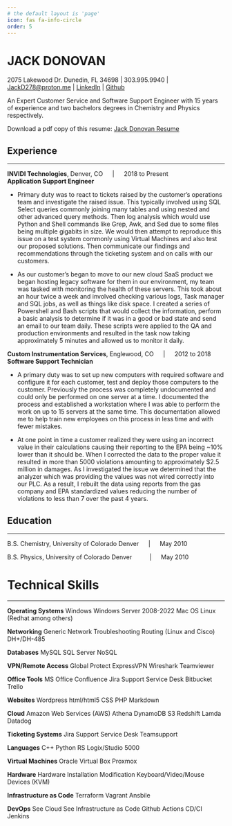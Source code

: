 ```yaml
---
# the default layout is 'page'
icon: fas fa-info-circle
order: 5
---
```

# JACK DONOVAN  
2075 Lakewood Dr. Dunedin, FL 34698 | 303.995.9940 | JackD278@proton.me | [LinkedIn](https://www.linkedin.com/in/jack-donovan-a9965539/) | [Github](https://github.com/jackd278)  

An Expert Customer Service and Software Support Engineer with 15 years of experience and two bachelors degrees in Chemistry and Physics respectively.

Download a pdf copy of this resume: [Jack Donovan Resume](/assets/jackdonovanresume20240816.pdf)

## Experience

***

**INVIDI Technologies**, Denver, CO  &emsp; | &emsp; 2018 to Present  
**Application Support Engineer**

- Primary duty was to react to tickets raised by the customer’s operations team and investigate the raised issue. This typically involved using SQL Select queries commonly joining many tables and using nested and other advanced query methods. Then log analysis which would use Python and Shell commands like Grep, Awk, and Sed due to some files being multiple gigabits in size. We would then attempt to reproduce this issue on a test system commonly using Virtual Machines and also test our proposed solutions. Then communicate our findings and recommendations through the ticketing system and on calls with our customers.

- As our customer’s began to move to our new cloud SaaS product we began hosting legacy software for them in our environment, my team was tasked with monitoring the health of these servers. This took about an hour twice a week and involved checking various logs, Task manager and SQL jobs, as well as things like disk space. I created a series of Powershell and Bash scripts that would collect the information, perform a basic analysis to determine if it was in a good or bad state and send an email to our team daily. These scripts were applied to the QA and production environments and resulted in the task now taking approximately 5 minutes and allowed us to monitor it daily. 

**Custom Instrumentation Services**, Englewood, CO  &emsp; | &emsp; 2012 to 2018  
**Software Support Technician**
- A primary duty was to set up new computers with required software and configure it for each customer, test and deploy those computers to the customer. Previously the process was completely undocumented and could only be performed on one server at a time. I documented the process and established a workstation where I was able to perform the work on up to 15 servers at the same time. This documentation allowed me to help train new employees on this process in less time and with fewer mistakes.

- At one point in time a customer realized they were using an incorrect value in their calculations causing their reporting to the EPA being ~10% lower than it should be. When I corrected the data to the proper value it resulted in more than 5000 violations amounting to approximately $2.5 million in damages. As I investigated the issue we determined that the analyzer which was providing the values was not wired correctly into our PLC. As a result, I rebuilt the data using reports from the gas company and EPA standardized values reducing the number of violations to less than 7 over the past 4 years.  

## Education

***

B.S. Chemistry, University of Colorado Denver &emsp; | &emsp; May 2010

B.S. Physics, University of Colorado Denver  &ensp; &nbsp; &emsp; | &emsp; May 2010

# Technical Skills

***

**Operating Systems**
Windows
Windows Server 2008-2022
Mac OS
Linux (Redhat among others)

**Networking**
Generic Network Troubleshooting
Routing (Linux and Cisco)
DH+/DH-485

**Databases**
MySQL
SQL Server
NoSQL

**VPN/Remote Access**
Global Protect
ExpressVPN
Wireshark
Teamviewer

**Office Tools**
MS Office
Confluence
Jira
Support Service Desk
Bitbucket
Trello

**Websites**
Wordpress
html/html5
CSS
PHP
Markdown

**Cloud**
Amazon Web Services (AWS)
Athena
DynamoDB
S3
Redshift
Lamda
Datadog

**Ticketing Systems**
Jira Support Service Desk
Teamsupport

**Languages**
C++
Python
RS Logix/Studio 5000

**Virtual Machines**
Oracle Virtual Box
Proxmox

**Hardware**
Hardware Installation Modification
Keyboard/Video/Mouse Devices (KVM)

**Infrastructure as Code**
Terraform
Vagrant
Ansbile

**DevOps**
See Cloud
See Infrastructure as Code
Github Actions
CD/CI
Jenkins